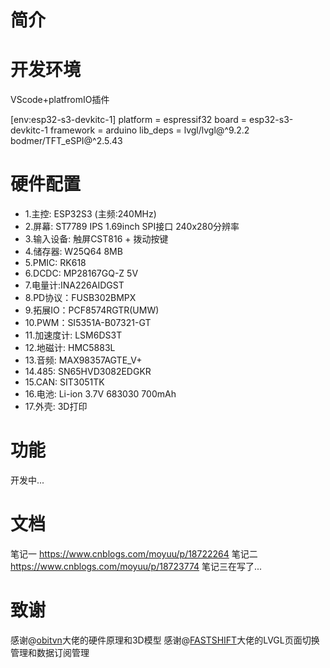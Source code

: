 # 简介



# 开发环境
VScode+platfromIO插件

[env:esp32-s3-devkitc-1]
platform = espressif32
board = esp32-s3-devkitc-1
framework = arduino
lib_deps = 
	lvgl/lvgl@^9.2.2
	bodmer/TFT_eSPI@^2.5.43
# 硬件配置
- 1.主控: ESP32S3 (主频:240MHz)
- 2.屏幕: ST7789 IPS 1.69inch SPI接口 240x280分辨率
- 3.输入设备: 触屏CST816 + 拨动按键 
- 4.储存器: W25Q64  8MB
- 5.PMIC: RK618 
- 6.DCDC: MP28167GQ-Z  5V
- 7.电量计:INA226AIDGST
- 8.PD协议：FUSB302BMPX
- 9.拓展IO：PCF8574RGTR(UMW)
- 10.PWM：SI5351A-B07321-GT
- 11.加速度计: LSM6DS3T
- 12.地磁计: HMC5883L
- 13.音频: MAX98357AGTE_V+
- 14.485: SN65HVD3082EDGKR
- 15.CAN: SIT3051TK
- 16.电池: Li-ion 3.7V 683030 700mAh
- 17.外壳: 3D打印
# 功能
开发中...
# 文档
笔记一 https://www.cnblogs.com/moyuu/p/18722264
笔记二 https://www.cnblogs.com/moyuu/p/18723774
笔记三在写了...
# 致谢
感谢@[obitvn](https://github.com/obitvn/felini-firmware/tree/41be0903c2268b9ea327d9d93401362f00cf73b6 "obitvn")大佬的硬件原理和3D模型
感谢@[FASTSHIFT](https://github.com/FASTSHIFT/X-TRACK "FASTSHIFT")大佬的LVGL页面切换管理和数据订阅管理
